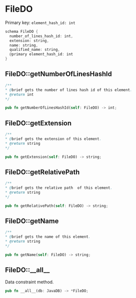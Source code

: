 # FileDO

Primary key: `element_hash_id: int`

```rust
schema FileDO {
  number_of_lines_hash_id: int,
  extension: string,
  name: string,
  qualified_name: string,
  @primary element_hash_id: int
}
```
## FileDO::getNumberOfLinesHashId

```java
/**
* @brief gets the number of lines hash id of this element.
* @return int
*/
```
```rust
pub fn getNumberOfLinesHashId(self: FileDO) -> int;
```
## FileDO::getExtension

```java
/**
* @brief gets the extension of this element.
* @return string
*/
```
```rust
pub fn getExtension(self: FileDO) -> string;
```
## FileDO::getRelativePath

```java
/**
* @brief gets the relative path  of this element.
* @return string
*/
```
```rust
pub fn getRelativePath(self: FileDO) -> string;
```
## FileDO::getName

```java
/**
* @brief gets the name of this element.
* @return string
*/
```
```rust
pub fn getName(self: FileDO) -> string;
```
## FileDO::\_\_all\_\_

Data constraint method.

```rust
pub fn __all__(db: JavaDB) -> *FileDO;
```
